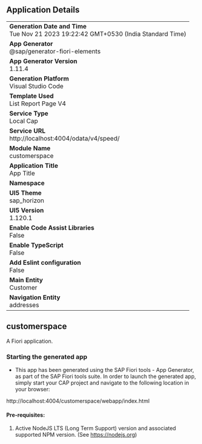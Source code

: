 ## Application Details
|               |
| ------------- |
|**Generation Date and Time**<br>Tue Nov 21 2023 19:22:42 GMT+0530 (India Standard Time)|
|**App Generator**<br>@sap/generator-fiori-elements|
|**App Generator Version**<br>1.11.4|
|**Generation Platform**<br>Visual Studio Code|
|**Template Used**<br>List Report Page V4|
|**Service Type**<br>Local Cap|
|**Service URL**<br>http://localhost:4004/odata/v4/speed/
|**Module Name**<br>customerspace|
|**Application Title**<br>App Title|
|**Namespace**<br>|
|**UI5 Theme**<br>sap_horizon|
|**UI5 Version**<br>1.120.1|
|**Enable Code Assist Libraries**<br>False|
|**Enable TypeScript**<br>False|
|**Add Eslint configuration**<br>False|
|**Main Entity**<br>Customer|
|**Navigation Entity**<br>addresses|

## customerspace

A Fiori application.

### Starting the generated app

-   This app has been generated using the SAP Fiori tools - App Generator, as part of the SAP Fiori tools suite.  In order to launch the generated app, simply start your CAP project and navigate to the following location in your browser:

http://localhost:4004/customerspace/webapp/index.html

#### Pre-requisites:

1. Active NodeJS LTS (Long Term Support) version and associated supported NPM version.  (See https://nodejs.org)


